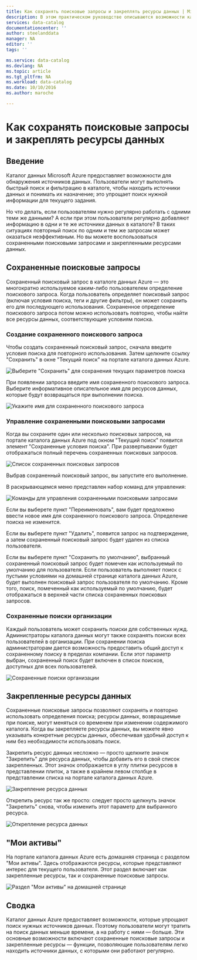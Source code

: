 ```yaml
---
title: Как сохранять поисковые запросы и закреплять ресурсы данных | Microsoft Docs
description: В этом практическом руководстве описываются возможности каталога данных Azure, которые позволяют сохранять источники и ресурсы данных для последующего использования.
services: data-catalog
documentationcenter: ''
author: steelanddata
manager: NA
editor: ''
tags: ''

ms.service: data-catalog
ms.devlang: NA
ms.topic: article
ms.tgt_pltfrm: NA
ms.workload: data-catalog
ms.date: 10/10/2016
ms.author: maroche

---
```

# <a name="how-to-save-searches-and-pin-data-assets"></a>Как сохранять поисковые запросы и закреплять ресурсы данных
## <a name="introduction"></a>Введение
Каталог данных Microsoft Azure предоставляет возможности для обнаружения источников данных. Пользователи могут выполнять быстрый поиск и фильтрацию в каталоге, чтобы находить источники данных и понимать их назначение; это упрощает поиск нужной информации для текущего задания.

Но что делать, если пользователям нужно регулярно работать с одними теми же данными? А если при этом пользователи регулярно добавляют информацию в одни и те же источники данных в каталоге? В таких ситуациях повторный поиск по одним и тем же запросам может оказаться неэффективным. Но вы можете воспользоваться сохраненными поисковыми запросами и закрепленными ресурсами данных.

## <a name="saved-searches"></a>Сохраненные поисковые запросы
Сохраненный поисковый запрос в каталоге данных Azure — это многократно используемое каким-либо пользователем определение поискового запроса. Когда пользователь определяет поисковый запрос (включая условия поиска, теги и другие фильтры), он может сохранить его для последующего использования. Сохраненное определение поискового запроса потом можно использовать повторно, чтобы найти все ресурсы данных, соответствующие условиям поиска.

### <a name="creating-a-saved-search"></a>Создание сохраненного поискового запроса
Чтобы создать сохраненный поисковый запрос, сначала введите условия поиска для повторного использования. Затем щелкните ссылку "Сохранить" в окне "Текущий поиск" на портале каталога данных Azure.

 ![Выберите "Сохранить" для сохранения текущих параметров поиска](./media/data-catalog-how-to-save-pin/01-save-option.png)

При появлении запроса введите имя сохраненного поискового запроса. Выберите информативное описательное имя для ресурсов данных, которые будут возвращаться при выполнении поиска.

 ![Укажите имя для сохраненного поискового запроса](./media/data-catalog-how-to-save-pin/02-name.png)

### <a name="managing-saved-searches"></a>Управление сохраненными поисковыми запросами
Когда вы сохраните один или несколько поисковых запросов, на портале каталога данных Azure под окном "Текущий поиск" появится элемент "Сохраненные условия поиска". При развертывании будет отображаться полный перечень сохраненных поисковых запросов.

 ![Список сохраненных поисковых запросов](./media/data-catalog-how-to-save-pin/03-list.png)

Выбрав сохраненный поисковый запрос, вы запустите его выполнение.

В раскрывающемся меню представлен набор команд для управления:

 ![Команды для управления сохраненными поисковыми запросами](./media/data-catalog-how-to-save-pin/04-managing.png)

Если вы выберете пункт "Переименовать", вам будет предложено ввести новое имя для сохраненного поискового запроса. Определение поиска не изменится.

Если вы выберете пункт "Удалить", появится запрос на подтверждение, а затем сохраненный поисковый запрос будет удален из списка пользователя.

Если вы выберете пункт "Сохранить по умолчанию", выбранный сохраненный поисковый запрос будет помечен как используемый по умолчанию для пользователя. Если пользователь выполняет поиск с пустыми условиями на домашней странице каталога данных Azure, будет выполнен поисковый запрос пользователя по умолчанию. Кроме того, поиск, помеченный как используемый по умолчанию, будет отображаться в верхней части списка сохраненных поисковых запросов.

### <a name="organizational-saved-searches"></a>Сохраненные поиски организации
Каждый пользователь может сохранить поиски для собственных нужд. Администраторы каталога данных могут также сохранять поиски всех пользователей в организации. При сохранении поиска администраторам дается возможность предоставить общий доступ к сохраненному поиску в пределах компании. Если этот параметр выбран, сохраненный поиск будет включен в список поисков, доступных для всех пользователей.

 ![Сохраненные поиски организации](./media/data-catalog-how-to-save-pin/08-organizational-saved-search.png)

## <a name="pinned-data-assets"></a>Закрепленные ресурсы данных
Сохраненные поисковые запросы позволяют сохранять и повторно использовать определения поиска; ресурсы данных, возвращаемые при поиске, могут меняться со временем при изменении содержимого каталога. Когда вы закрепляете ресурсы данных, вы можете явно указывать конкретные ресурсы данных, обеспечивая удобный доступ к ним без необходимости использовать поиск.

Закрепить ресурс данных несложно — просто щелкните значок "Закрепить" для ресурса данных, чтобы добавить его в свой список закрепленных. Этот значок отображается в углу плитки ресурсов в представлении плиток, а также в крайнем левом столбце в представлении списка на портале каталога данных Azure.

![Закрепление ресурса данных](./media/data-catalog-how-to-save-pin/05-pinning.png)

Открепить ресурс так же просто: следует просто щелкнуть значок "Закрепить" снова, чтобы изменить этот параметр для выбранного ресурса.

![Открепление ресурса данных](./media/data-catalog-how-to-save-pin/06-unpinning.png)

## <a name="“my-assets”"></a>"Мои активы"
На портале каталога данных Azure есть домашняя страница с разделом "Мои активы". Здесь отображаются ресурсы, которые представляют интерес для текущего пользователя. Этот раздел включает как закрепленные ресурсы, так и сохраненные поисковые запросы.

![Раздел "Мои активы" на домашней странице](./media/data-catalog-how-to-save-pin/07-my-assets.png)

## <a name="summary"></a>Сводка
Каталог данных Azure предоставляет возможности, которые упрощают поиск нужных источников данных. Поэтому пользователи могут тратить на поиск данных меньше времени, а на работу с ними — больше. Эти основные возможности включают сохраненные поисковые запросы и закрепленные ресурсы — функции, позволяющие пользователям легко находить источники данных, с которыми они работают регулярно.

<!--HONumber=Oct16_HO2-->


